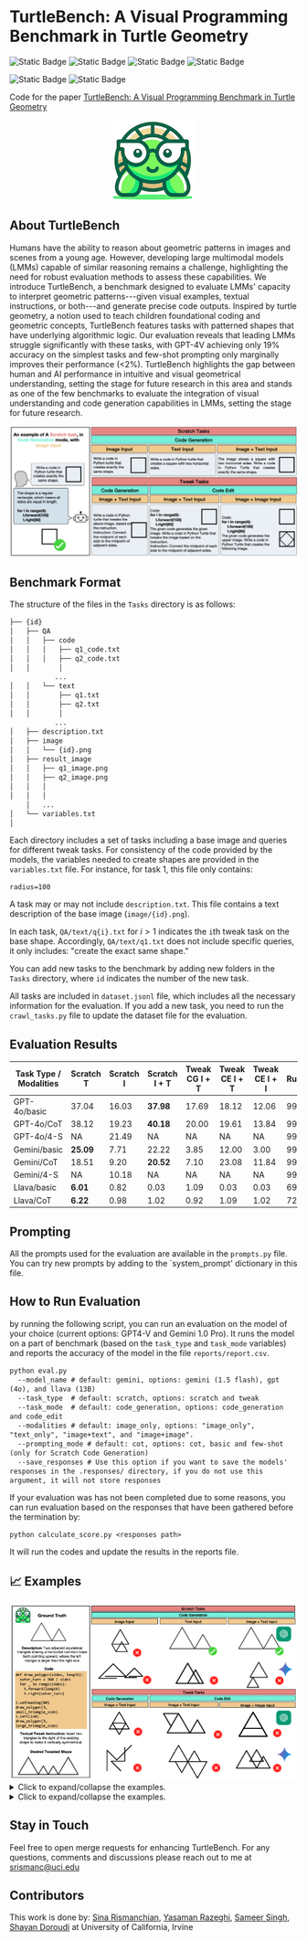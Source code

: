 # TurtleBench: A Visual Programming Benchmark in Turtle Geometry
![Static Badge](https://img.shields.io/badge/Task-MultiModal-red)
![Static Badge](https://img.shields.io/badge/Task-Image_to_Code-red)
![Static Badge](https://img.shields.io/badge/Task-Visual_Reasoning-red)
![Static Badge](https://img.shields.io/badge/Benchmark-TurtleBench-blue)

![Static Badge](https://img.shields.io/badge/Model-GPT4--o-green)
![Static Badge](https://img.shields.io/badge/Model-Gemini_1.5_flash-green)

Code for the paper [TurtleBench: A Visual Programming Benchmark in Turtle Geometry]()


<p align="center">
  <img src="figs/turtle.png" />
</p>

## About TurtleBench
Humans have the ability to reason about geometric patterns in images and scenes from a young age. However, developing large multimodal models (LMMs) capable of similar reasoning remains a challenge, highlighting the need for robust evaluation methods to assess these capabilities. We introduce TurtleBench, a benchmark designed to evaluate LMMs' capacity to interpret geometric patterns---given visual examples, textual instructions, or both---and generate precise code outputs. Inspired by turtle geometry, a notion used to teach children foundational coding and geometric concepts, TurtleBench features tasks with patterned shapes that have underlying algorithmic logic. Our evaluation reveals that leading LMMs struggle significantly with these tasks, with GPT-4V achieving only 19% accuracy on the simplest tasks and few-shot prompting only marginally improves their performance (<2%). TurtleBench highlights the gap between human and AI performance in intuitive and visual geometrical understanding, setting the stage for future research in this area and stands as one of the few benchmarks to evaluate the integration of visual understanding and code generation capabilities in LMMs, setting the stage for future research.



![photo](figs/intro.png)

## Benchmark Format
The structure of the files in the `Tasks` directory is as follows:
```
├── {id}
│   ├── QA
│   │   ├── code
│   │   │   ├── q1_code.txt
│   │   │   ├── q2_code.txt
│   │       │
           ...
│   │   └── text
│   │       ├── q1.txt
│   │       ├── q2.txt
│   │       │
           ...
│   ├── description.txt
│   ├── image
│   │   └── {id}.png
│   ├── result_image
│   │   ├── q1_image.png
│   │   ├── q2_image.png
│   │   │
│   │   │
    │   ...  
│   └── variables.txt
│
```
Each directory includes a set of tasks including a base image and queries for different tweak tasks. For consistency of the code provided by the models, the variables needed to create shapes are provided in the `variables.txt` file. For instance, for task 1, this file only contains: 
```
radius=100
```
A task may or may not include `description.txt`. This file contains a text description of the base image (`image/{id}.png`).

In each task, `QA/text/q{i}.txt` for $i > 1$ indicates the `i`th tweak task on the base shape. Accordingly, `QA/text/q1.txt` does not include specific queries, it only includes: "create the exact same shape."

You can add new tasks to the benchmark by adding new folders in the `Tasks` directory, where `id` indicates the number of the new task. 

All tasks are included in `dataset.jsonl` file, which includes all the necessary information for the evaluation. If you add a new task, you need to run the `crawl_tasks.py` file to update the dataset file for the evaluation. 

## Evaluation Results
| Task Type / Modalities | Scratch T | Scratch I | Scratch I + T | Tweak CG I + T | Tweak CE I + T | Tweak CE I + I | Runnable |
|------------------------|-----------|-----------|---------------|-------------|----------------|----------------|----------|
| GPT-4o/basic           | 37.04     | 16.03     | **37.98**     | 17.69   | 18.12   | 12.06       | 99.21          |
| GPT-4o/CoT             | 38.12     | 19.23     | **40.18**     | 20.00   | 19.61   | 13.84       | 99.85          |
| GPT-4o/4-S             | NA        | 21.49     | NA            | NA      | NA      | NA          | 99.85          |
| Gemini/basic           | **25.09** | 7.71      | 22.22         | 3.85    | 12.00   | 3.00        | 99.13          |
| Gemini/CoT             | 18.51     | 9.20      | **20.52**     | 7.10    | 23.08   | 11.84       | 99.94          |
| Gemini/4-S             | NA        | 10.18     | NA            | NA      | NA      | NA          | 99.92          |
| Llava/basic            | **6.01**  | 0.82      | 0.03          | 1.09    | 0.03    | 0.03        | 69.13          |
| Llava/CoT              | **6.22**  | 0.98      | 1.02          | 0.92    | 1.09    | 1.02        | 72.34          |


## Prompting
All the prompts used for the evaluation are available in the `prompts.py` file. You can try new prompts by adding to the `system_prompt' dictionary in this file.

## How to Run Evaluation
by running the following script, you can run an evaluation on the model of your choice (current options: GPT4-V and Gemini 1.0 Pro).
It runs the model on a part of benchmark (based on the `task_type` and `task_mode` variables) and reports the accuracy of the model in the file `reports/report.csv`. 

```
python eval.py 
  --model_name # default: gemini, options: gemini (1.5 flash), gpt (4o), and llava (13B)
  --task_type  # default: scratch, options: scratch and tweak
  --task_mode  # default: code_generation, options: code_generation and code_edit
  --modalities # default: image_only, options: "image_only", "text_only", "image+text", and "image+image".
  --prompting_mode # default: cot, options: cot, basic and few-shot (only for Scratch Code Generation)
  --save_responses # Use this option if you want to save the models' responses in the .responses/ directory, if you do not use this argument, it will not store responses
```

If your evaluation was has not been completed due to some reasons, you can run evaluation based on the responses that have been gathered before the termination by: 
```
python calculate_score.py <responses path>
```
It will run the codes and update the results in the reports file. 

## 📈 Examples


<img src="figs/ex1.png" style="zoom:80%;" />


<details>
<summary>Click to expand/collapse the examples.</summary>
<img src="figs/ex2.png" style="zoom:80%;" />
</details>

<details>
<summary>Click to expand/collapse the examples.</summary>
<img src="figs/ex3.png" style="zoom:80%;" />
</details>



## Stay in Touch
Feel free to open merge requests for enhancing TurtleBench.
For any questions, comments and discussions please reach out to me at [srismanc@uci.edu](mailto:srismanc@uci.edu)

## Contributors
This work is done by: [Sina Rismanchian](mailto:srismanc@uci.edu), [Yasaman Razeghi](https://yasamanrazeghi.com/), [Sameer Singh](https://sameersingh.org/), [Shayan Doroudi](https://sites.google.com/uci.edu/shayan-doroudi) at University of California, Irvine
